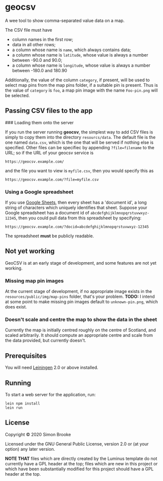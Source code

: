 # geocsv

A wee tool to show comma-separated value data on a map.

The CSV file must have

* column names in the first row;
* data in all other rows;
* a column whose name is `name`, which always contains data;
* a column whose name is `latitude`, whose value is always a number between -90.0 and 90.0;
* a column whose name is `longitude`, whose value is always a number between -180.0 and 180.90

Additionally, the value of the column `category`, if present, will be used to select map pins from the map pins folder, if a suitable pin is present. Thus is the value of `category` is `foo`, a map pin image with the name `Foo-pin.png` will be selected.

## Passing CSV files to the app

### Loading them onto the server

If you run the server running **geocsv**, the simplest way to add CSV files is simply to copy them into the directory `resourcs/data`. The default file is the one named `data.csv`, which is the one that will be served if nothing else is specified. Other files can be specifiec by appending `?file=filename` to the URL; so if the URL of your geocsv service is

    https://geocsv.example.com/

and the file you want to view is `myfile.csv`, then you would specify this as

    https://geocsv.example.com/?file=myfile.csv

### Using a Google spreadsheet

If you use [Google Sheets](https://www.google.co.uk/sheets/about/), then every sheet has a 'document id', a long string of characters which uniquely identifies that sheet. Suppose your Google spreadsheet has a document id of `abcdefghijklmnopqrstuvwxyz-12345`, then you could pull data from this spreadsheet by specifying:

    https://geocsv.example.com/?docid=abcdefghijklmnopqrstuvwxyz-12345

The spreadsheet **must** be publicly readable.

## Not yet working

GeoCSV is at an early stage of development, and some features are not yet working.

### Missing map pin images

At the current stage of development, if no appropriate image exists in the `resources/public/img/map-pins` folder, that's your problem. **TODO:** I intend at some point to make missing pin images default to `unknown-pin.png`, which does exist.

### Doesn't scale and centre the map to show the data in the sheet

Currently the map is initially centred roughly on the centre of Scotland, and scaled arbitrarily. It should compute an appropriate centre and scale from the data provided, but currently doesn't.

## Prerequisites

You will need [Leiningen][1] 2.0 or above installed.

[1]: https://github.com/technomancy/leiningen

## Running

To start a web server for the application, run:

    lein npm install
    lein run

## License

Copyright © 2020 Simon Brooke

Licensed under the GNU General Public License, version 2.0 or (at your option) any later version.

**NOTE THAT** files which are directly created by the Luminus template do not currently have a GPL header
at the top; files which are new in this project or which have been substantially modified for this project should have a GPL header at the top.
